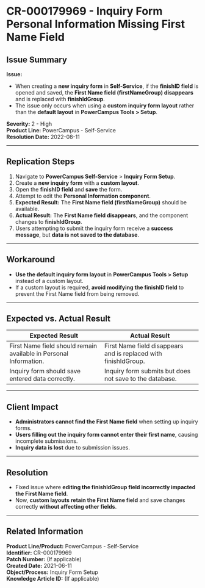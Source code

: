 # CR-000179969 - Inquiry Form Personal Information Missing First Name Field  

## **Issue Summary**  
**Issue:**  
- When creating a **new inquiry form** in **Self-Service**, if the **finishID field** is opened and saved, the **First Name field (firstNameGroup) disappears** and is replaced with **finishIdGroup**.  
- The issue only occurs when using a **custom inquiry form layout** rather than the **default layout** in **PowerCampus Tools > Setup**.  

**Severity:** 2 - High  
**Product Line:** PowerCampus - Self-Service  
**Resolution Date:** 2022-08-11  

---

## **Replication Steps**  
1. Navigate to **PowerCampus Self-Service** > **Inquiry Form Setup**.  
2. Create a **new inquiry form** with a **custom layout**.  
3. Open the **finishID field** and **save** the form.  
4. Attempt to edit the **Personal Information component**.  
5. **Expected Result:** The **First Name field (firstNameGroup)** should be available.  
6. **Actual Result:** The **First Name field disappears**, and the component changes to **finishIdGroup**.  
7. Users attempting to submit the inquiry form receive a **success message**, but **data is not saved to the database**.  

---

## **Workaround**  
- **Use the default inquiry form layout** in **PowerCampus Tools > Setup** instead of a custom layout.  
- If a custom layout is required, **avoid modifying the finishID field** to prevent the First Name field from being removed.  

---

## **Expected vs. Actual Result**  
| **Expected Result** | **Actual Result** |
|---------------------|------------------|
| First Name field should remain available in Personal Information. | First Name field disappears and is replaced with finishIdGroup. |
| Inquiry form should save entered data correctly. | Inquiry form submits but does not save to the database. |

---

## **Client Impact**  
- **Administrators cannot find the First Name field** when setting up inquiry forms.  
- **Users filling out the inquiry form cannot enter their first name**, causing incomplete submissions.  
- **Inquiry data is lost** due to submission issues.  

---

## **Resolution**  
- Fixed issue where **editing the finishIdGroup field incorrectly impacted the First Name field**.  
- Now, **custom layouts retain the First Name field** and save changes correctly **without affecting other fields**.  

---

## **Related Information**  
**Product Line/Product:** PowerCampus - Self-Service  
**Identifier:** CR-000179969  
**Patch Number:** (If applicable)  
**Created Date:** 2021-06-11  
**Object/Process:** Inquiry Form Setup  
**Knowledge Article ID:** (If applicable)  
